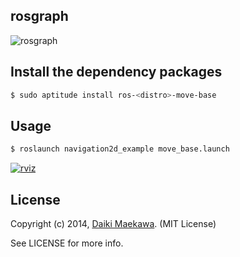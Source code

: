 ## rosgraph

![rosgraph](http://daikimaekawa.github.io/images/navigation/rosgraph.png)

## Install the dependency packages

```sh
$ sudo aptitude install ros-<distro>-move-base
```

## Usage

```sh
$ roslaunch navigation2d_example move_base.launch
```    
    
[![rviz](http://img.youtube.com/vi/c68E9-21fkw/0.jpg)](https://www.youtube.com/watch?v=c68E9-21fkw)    
    
## License

Copyright (c) 2014, [Daiki Maekawa](http://daikimaekawa.strikingly.com/). (MIT License)

See LICENSE for more info.
